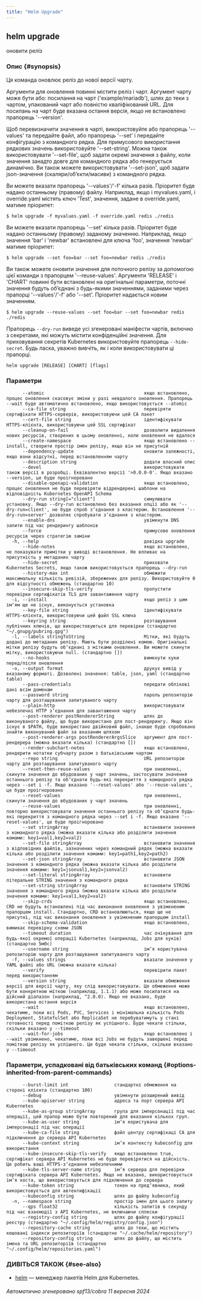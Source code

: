 ```yaml
---
title: "Helm Upgrade"
---
```


## helm upgrade

оновити реліз

### Опис {#synopsis}

Ця команда оновлює реліз до нової версії чарту.

Аргументи для оновлення повинні містити реліз і чарт. Аргумент чарту може бути або: посилання на чарт ('example/mariadb'), шлях до теки з чартом, упакований чарт або повністю кваліфікований URL. Для посилань на чарт буде вказана остання версія, якщо не встановлено прапорець '--version'.

Щоб перевизначити значення в чарті, використовуйте або прапорець '--values' та передайте файл, або прапорець '--set' і передайте конфігурацію з командного рядка. Для примусового використання рядкових значень використовуйте '--set-string'. Можна також використовувати '--set-file', щоб задати окремі значення з файлу, коли значення занадто довге для командного рядка або генерується динамічно. Ви також можете використовувати '--set-json', щоб задати json-значення (скаляри/обʼєкти/масиви) з командного рядка.

Ви можете вказати прапорець '--values'/'-f' кілька разів. Пріоритет буде надано останньому (правому) файлу. Наприклад, якщо і myvalues.yaml, і override.yaml містять ключ 'Test', значення, задане в override.yaml, матиме пріоритет:

```shell
$ helm upgrade -f myvalues.yaml -f override.yaml redis ./redis
```

Ви можете вказати прапорець '--set' кілька разів. Пріоритет буде надано останньому (правому) заданому значенню. Наприклад, якщо значення 'bar' і 'newbar' встановлені для ключа 'foo', значення 'newbar' матиме пріоритет:

```shell
$ helm upgrade --set foo=bar --set foo=newbar redis ./redis
```

Ви також можете оновити значення для поточного релізу за допомогою цієї команди з прапорцем '--reuse-values'. Аргументи 'RELEASE' і 'CHART' повинні бути встановлені на оригінальні параметри, поточні значення будуть обʼєднані з будь-якими значеннями, заданими через прапорці '--values'/'-f' або '--set'. Пріоритет надається новим значенням.

```shell
$ helm upgrade --reuse-values --set foo=bar --set foo=newbar redis ./redis
```

Прапорець `--dry-run` виведе усі згенеровані маніфести чартів, включно з секретами, які можуть містити конфіденційні значення. Для приховування секретів Kubernetes використовуйте прапорець `--hide-secret`. Будь ласка, уважно вивчіть, як і коли використовувати ці прапорці.

```shell
helm upgrade [RELEASE] [CHART] [flags]
```

### Параметри

```none
      --atomic                                     якщо встановлено, процес оновлення скасовує зміни у разі невдалого оновлення. Прапорець --wait буде автоматично встановлено, якщо використовується --atomic
      --ca-file string                             перевіряти сертифікати HTTPS-серверів, використовуючи цей CA пакет
      --cert-file string                           ідентифікувати HTTPS-клієнта, використовуючи цей SSL сертифікат
      --cleanup-on-fail                            дозволити видалення нових ресурсів, створених в цьому оновленні, коли оновлення не вдалося
      --create-namespace                           якщо встановлено --install, створити простір імен релізу, якщо він не присутній
      --dependency-update                          оновити залежності, якщо вони відсутні, перед встановленням чарту
      --description string                         додати власний опис
      --devel                                      використовувати також версії в розробці. Еквівалентно версії '>0.0.0-0'. Якщо вказано --version, це буде проігноровано
      --disable-openapi-validation                 якщо встановлено, процес оновлення не буде перевіряти відрендерені шаблони на відповідність Kubernetes OpenAPI Schema
      --dry-run string[="client"]                  симулювати установку. Якщо --dry-run встановлено без вказання опції або як '--dry-run=client', не буде спроб зʼєднання з кластером. Встановлення '--dry-run=server' дозволяє спробувати зʼєднання з кластером.
      --enable-dns                                 увімкнути DNS запити під час рендерингу шаблонів
      --force                                      примусове оновлення ресурсів через стратегію заміни
  -h, --help                                       довідка upgrade
      --hide-notes                                 якщо встановлено, не показувати примітки у виводі встановлення. Не впливає на присутність у метаданих чарту
      --hide-secret                                приховати Kubernetes Secrets, якщо також використовується прапорець --dry-run
      --history-max int                            обмежити максимальну кількість ревізій, збережених для релізу. Використовуйте 0 для відсутності обмежень (стандартно 10)
      --insecure-skip-tls-verify                   пропустити перевірки сертифікатів TLS для завантаження чарту
  -i, --install                                    якщо реліз з цим імʼям ще не існує, виконується установка
      --key-file string                            ідентифікувати HTTPS-клієнта, використовуючи цей файл SSL ключа
      --keyring string                             розташування публічних ключів, що використовуються для перевірки (стандартно "~/.gnupg/pubring.gpg")
  -l, --labels stringToString                      Мітки, які будуть додані до метаданих релізу. Мають бути розділені комою. Оригінальні мітки релізу будуть обʼєднані з мітками оновлення. Ви можете скинути мітку, використовуючи null. (стандартно [])
      --no-hooks                                   вимкнути хуки перед/після оновлення
  -o, --output format                              друкує вивід у вказаному форматі. Дозволені значення: table, json, yaml (стандартно table)
      --pass-credentials                           передати облікові дані всім доменам
      --password string                            пароль репозиторію чарту для розташування запитуваного чарту
      --plain-http                                 використовувати небезпечні HTTP зʼєднання для завантаження чарту
      --post-renderer postRendererString           шлях до виконуваного файлу, що буде використано для пост-рендерингу. Якщо він існує в $PATH, буде використано двійковий файл, інакше буде спробовано знайти виконуваний файл за вказаним шляхом
      --post-renderer-args postRendererArgsSlice   аргумент для пост-рендерера (можна вказати кілька) (стандартно [])
      --render-subchart-notes                      якщо встановлено, рендерити нотатки субчарту разом з батьківським чартом
      --repo string                                URL репозиторію чарту для розташування запитуваного чарту
      --reset-then-reuse-values                    при оновленні, скинути значення до вбудованих у чарт значень, застосувати значення останнього релізу та обʼєднати будь-які перекриття з командного рядка через --set і -f. Якщо вказано '--reset-values' або '--reuse-values', це буде проігноровано
      --reset-values                               при оновленні, скинути значення до вбудованих у чарт значень
      --reuse-values                               при оновленні, повторно використовувати значення останнього релізу та обʼєднати будь-які перекриття з командного рядка через --set і -f. Якщо вказано '--reset-values', це буде проігноровано
      --set stringArray                            встановити значення з командного рядка (можна вказати кілька або розділити значення комами: key1=val1,key2=val2)
      --set-file stringArray                       встановити значення з відповідних файлів, зазначених через командний рядок (можна вказати кілька або розділити значення комами: key1=path1,key2=path2)
      --set-json stringArray                       встановити JSON значення з командного рядка (можна вказати кілька або розділити значення комами: key1=jsonval1,key2=jsonval2)
      --set-literal stringArray                    встановити літеральне STRING значення з командного рядка
      --set-string stringArray                     встановити STRING значення з командного рядка (можна вказати кілька або розділити значення комами: key1=val1,key2=val2)
      --skip-crds                                  якщо встановлено, CRD не будуть встановлені під час виконання оновлення з увімкненим прапорцем install. Стандартно, CRD встановлюються, якщо ще не присутні, під час виконання оновлення з увімкненим прапорцем install
      --skip-schema-validation                     якщо встановлено, вимикає перевірку схеми JSON
      --timeout duration                           час очікування для будь-якої окремої операції Kubernetes (наприклад, Jobs для хуків) (стандартно 5м0с)
      --username string                            імʼя користувача репозиторію чарту для розташування запитуваного чарту
  -f, --values strings                             вказати значення у YAML файлі або URL (можна вказати кілька)
      --verify                                     перевірити пакет перед використанням
      --version string                             вказати обмеження версії для версії чарту, яку слід використовувати. Це обмеження може бути конкретною міткою (наприклад, 1.1.1) або може посилатися на дійсний діапазон (наприклад, ^2.0.0). Якщо не вказано, буде використана остання версія
      --wait                                       якщо встановлено, чекатиме, поки всі Pods, PVC, Services і мінімальна кількість Pods Deployment, StatefulSet або ReplicaSet не перебуватимуть у стані готовності перед поміткою релізу як успішного. Буде чекати стільки, скільки вказано у --timeout
      --wait-for-jobs                              якщо встановлено і --wait увімкнено, чекатиме, поки всі Jobs не будуть завершені перед поміткою релізу як успішного. Це буде чекати стільки, скільки вказано у --timeout
```

### Параметри, успадковані від батьківських команд {#options-inherited-from-parent-commands}

```none
      --burst-limit int                 стандартні обмеження на стороні клієнта (стандартно 100)
      --debug                           увімкнути розширений вивід
      --kube-apiserver string           адреса та порт сервера API Kubernetes
      --kube-as-group stringArray       група для імперсонації під час операції, цей прапор може бути повторений для вказання кількох груп.
      --kube-as-user string             імʼя користувача для імперсонації під час операції
      --kube-ca-file string             файл центру сертифікаці СА для підключення до сервера API Kubernetes
      --kube-context string             імʼя контексту kubeconfig для використання
      --kube-insecure-skip-tls-verify   якщо встановлено true, сертифікат сервера API Kubernetes не буде перевірятися на дійсність. Це робить ваші HTTPS-зʼєднання небезпечними
      --kube-tls-server-name string     імʼя сервера для перевірки сертифіката сервера API Kubernetes. Якщо не вказано, використовується імʼя хоста, що використовується для підключення до сервера
      --kube-token string               токен на предʼявника, який використовується для автентифікації
      --kubeconfig string               шлях до файлу kubeconfig
  -n, --namespace string                простір імен для цього запиту
      --qps float32                     кількість запитів в секунду під час взаємодії з API Kubernetes, не включаючи сплески
      --registry-config string          шлях до файлу конфігурації реєстру (стандартно "~/.config/helm/registry/config.json")
      --repository-cache string         шлях до теки, що містить кешовані індекси репозиторіїв (стандартно "~/.cache/helm/repository")
      --repository-config string        шлях до файлу, що містить імена та URL репозиторіїв (стандартно "~/.config/helm/repositories.yaml")
```

### ДИВІТЬСЯ ТАКОЖ {#see-also}

- [helm](helm.md) — менеджер пакетів Helm для Kubernetes.

###### Автоматично згенеровано spf13/cobra 11 вересня 2024
